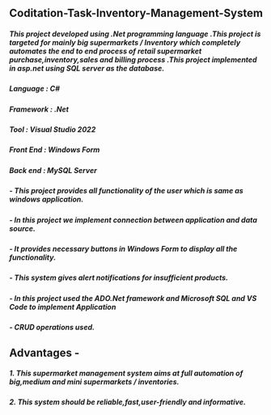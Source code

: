 ## Coditation-Task-Inventory-Management-System

##### This project developed using .Net programming language .This project is targeted for mainly big supermarkets / Inventory which completely automates the end to end process of retail supermarket purchase,inventory,sales and billing process .This project implemented in asp.net using SQL server as the database.

##### Language : C#
##### Framework : .Net
##### Tool : Visual Studio 2022
##### Front End : Windows Form
##### Back end : MySQL Server

##### - This project provides all functionality of the user which is same as windows application.
 ##### - In this project we implement connection between application and data source.
##### - It provides necessary buttons in Windows Form to display all the functionality.
##### - This system gives alert notifications for insufficient products.
##### - In this project used the ADO.Net framework and Microsoft SQL and VS Code to implement Application
##### - CRUD operations used.

## Advantages -
##### 1. This supermarket management system aims at full automation of big,medium and mini supermarkets / inventories.
##### 2. This system should be reliable,fast,user-friendly and informative.

